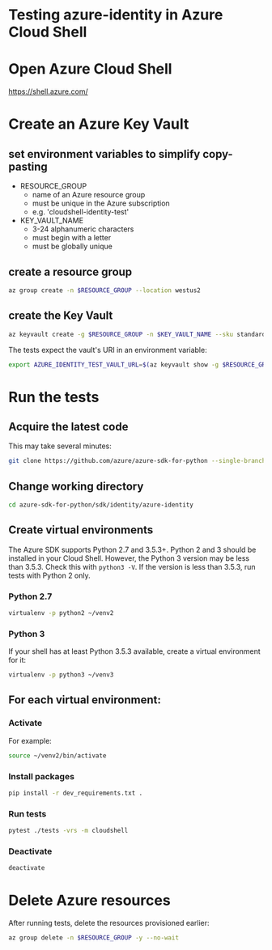 # Testing azure-identity in Azure Cloud Shell

# Open Azure Cloud Shell
https://shell.azure.com/

# Create an Azure Key Vault

## set environment variables to simplify copy-pasting
- RESOURCE_GROUP
  - name of an Azure resource group
  - must be unique in the Azure subscription
  - e.g. 'cloudshell-identity-test'
- KEY_VAULT_NAME
  - 3-24 alphanumeric characters
  - must begin with a letter
  - must be globally unique

## create a resource group
```sh
az group create -n $RESOURCE_GROUP --location westus2
```

## create the Key Vault
```sh
az keyvault create -g $RESOURCE_GROUP -n $KEY_VAULT_NAME --sku standard
```

The tests expect the vault's URI in an environment variable:
```sh
export AZURE_IDENTITY_TEST_VAULT_URL=$(az keyvault show -g $RESOURCE_GROUP -n $KEY_VAULT_NAME --query properties.vaultUri | tr -d '"')
```

# Run the tests

## Acquire the latest code
This may take several minutes:
```sh
git clone https://github.com/azure/azure-sdk-for-python --single-branch --branch master --depth 1
```

## Change working directory
```sh
cd azure-sdk-for-python/sdk/identity/azure-identity
```


## Create virtual environments
The Azure SDK supports Python 2.7 and 3.5.3+. Python 2 and 3 should be installed
in your Cloud Shell. However, the Python 3 version may be less than 3.5.3. Check
this with `python3 -V`. If the version is less than 3.5.3, run tests with Python
2 only.

### Python 2.7
```sh
virtualenv -p python2 ~/venv2
```

### Python 3
If your shell has at least Python 3.5.3 available, create a virtual environment
for it:
```sh
virtualenv -p python3 ~/venv3
```

## For each virtual environment:

### Activate
For example:
```sh
source ~/venv2/bin/activate
```

### Install packages
```sh
pip install -r dev_requirements.txt .
```

### Run tests
```sh
pytest ./tests -vrs -m cloudshell
```

### Deactivate
```sh
deactivate
```

# Delete Azure resources
After running tests, delete the resources provisioned earlier:
```sh
az group delete -n $RESOURCE_GROUP -y --no-wait
```
